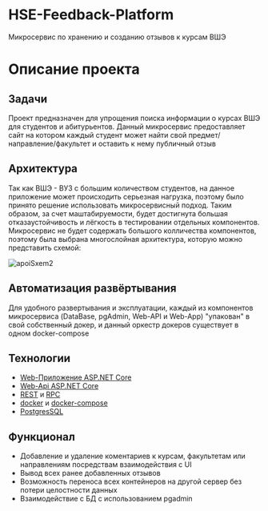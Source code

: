 # HSE-Feedback-Platform
Микросервис по хранению и созданию отзывов к курсам ВШЭ
<br/>
# Описание проекта

## Задачи
Проект предназначен для упрощения поиска информации о курсах ВШЭ для студентов и абитурьентов. Данный микросервис предоставляет сайт на котором каждый студент может найти свой предмет/направление/факультет и оставить к нему публичный отзыв

## Архитектура
Так как ВШЭ - ВУЗ с большим количеством студентов, на данное приложение может происходить серьезная нагрузка, поэтому было принято решение использовать микросервисный подход. Таким образом, за счет маштабируемости, будет достигнута большая отказаустойчивость и лёгкость в тестировании отдельных компонентов.
Микросервис не будет содержать большого колличества компонентов, поэтому была выбрана многослойная архитектура, которую можно представить схемой:
  
![apoiSxem2](https://user-images.githubusercontent.com/62663368/180031172-32f887b4-2b44-4295-bce7-877864dd86ae.jpg)
  
## Автоматизация развёртывания
Для удобного развертывания и эксплуатации, каждый из компонентов микросервиса (DataBase, pgAdmin, Web-API и Web-App) "упакован" в свой собственный докер, и данный оркестр докеров существует в одном docker-compose
## Технологии
 * [Web-Приложение ASP.NET Core](https://docs.microsoft.com/ru-ru/visualstudio/get-started/csharp/tutorial-aspnet-core?view=vs-2022)
 * [Web-Api ASP.NET Core](https://docs.microsoft.com/ru-ru/aspnet/web-api/)
 * [REST](https://ru.wikipedia.org/wiki/REST) и [RPC](https://en.wikipedia.org/wiki/Remote_procedure_call)
 * [docker](https://www.docker.com/) и [docker-compose](https://docs.docker.com/compose/)
 * [PostgresSQL](https://www.postgresql.org/)


## Функционал
 * Добавление и удаление коментариев к курсам, факультетам или направлениям посредствам взаимодействия с UI
 * Вывод всех ранее добавленных отзывов
 * Возможность переноса всех контейнеров на другой сервер без потери целостности данных
 * Взаимодействие с БД с использованием pgadmin
